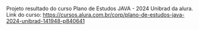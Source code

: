 Projeto resultado do curso Plano de Estudos JAVA - 2024 Unibrad da alura.
Link do curso: https://cursos.alura.com.br/corp/plano-de-estudos-java-2024-unibrad-141948-p840641
